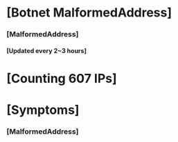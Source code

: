 # [Botnet MalformedAddress]
### [MalformedAddress]
#### [Updated every 2~3 hours]

# [Counting 607 IPs]

# [Symptoms] 
###   [MalformedAddress]

